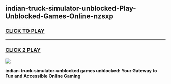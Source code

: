 
## indian-truck-simulator-unblocked-Play-Unblocked-Games-Online-nzsxp
<h3>
<a href="https://premium76.site?title=indian-truck-simulator-unblocked&ref=25A">CLICK TO PLAY</a></h3>
<hr>

<h3>
<a href="https://premium76.site?title=indian-truck-simulator-unblocked&ref=25A">CLICK 2 PLAY</a>
  
</h3>

<a href="https://premium76.site?title=indian-truck-simulator-unblocked&ref=25A"><img src="https://clearcache.store/games.png"></a>


**indian-truck-simulator-unblocked games unblocked: Your Gateway to Fun and Accessible Online Gaming**

